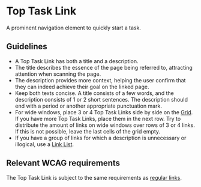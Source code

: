 # Top Task Link

A prominent navigation element to quickly start a task.

## Guidelines

- A Top Task Link has both a title and a description.
- The title describes the essence of the page being referred to, attracting attention when scanning the page.
- The description provides more context, helping the user confirm that they can indeed achieve their goal on the linked page.
- Keep both texts concise.
  A title consists of a few words, and the description consists of 1 or 2 short sentences.
  The description should end with a period or another appropriate punctuation mark.
- For wide windows, place 3 or 4 Top Task Links side by side on the [Grid](/docs/react-components-layout-grid--docs).
  If you have more Top Task Links, place them in the next row.
  Try to distribute the amount of links on wide windows over rows of 3 or 4 links.
  If this is not possible, leave the last cells of the grid empty.
- If you have a group of links for which a description is unnecessary or illogical, use a [Link List](/docs/react-components-navigation-link--docs).

## Relevant WCAG requirements

The Top Task Link is subject to the same requirements as [regular links](/docs/react-components-navigation-link--docs).
